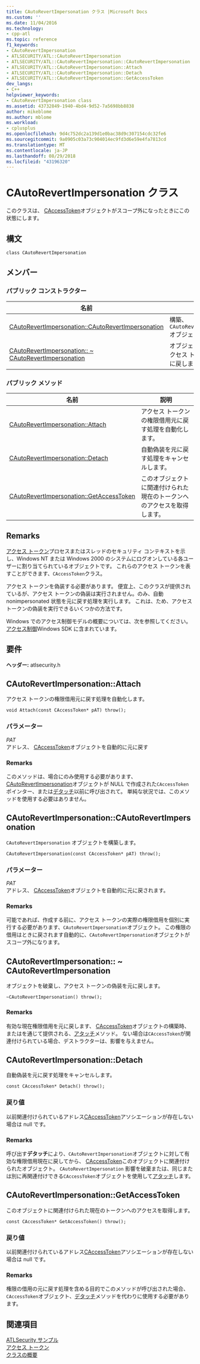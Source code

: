 ```yaml
---
title: CAutoRevertImpersonation クラス |Microsoft Docs
ms.custom: ''
ms.date: 11/04/2016
ms.technology:
- cpp-atl
ms.topic: reference
f1_keywords:
- CAutoRevertImpersonation
- ATLSECURITY/ATL::CAutoRevertImpersonation
- ATLSECURITY/ATL::CAutoRevertImpersonation::CAutoRevertImpersonation
- ATLSECURITY/ATL::CAutoRevertImpersonation::Attach
- ATLSECURITY/ATL::CAutoRevertImpersonation::Detach
- ATLSECURITY/ATL::CAutoRevertImpersonation::GetAccessToken
dev_langs:
- C++
helpviewer_keywords:
- CAutoRevertImpersonation class
ms.assetid: 43732849-1940-4bd4-9d52-7a5698bb8838
author: mikeblome
ms.author: mblome
ms.workload:
- cplusplus
ms.openlocfilehash: 9d4c752dc2a139d1e0bac38d9c307154cdc32fe6
ms.sourcegitcommit: 9a0905c03a73c904014ec9fd3d6e59e4fa7813cd
ms.translationtype: MT
ms.contentlocale: ja-JP
ms.lasthandoff: 08/29/2018
ms.locfileid: "43196320"
---
```

# <a name="cautorevertimpersonation-class"></a>CAutoRevertImpersonation クラス
このクラスは、 [CAccessToken](../../atl/reference/caccesstoken-class.md)オブジェクトがスコープ外になったときにこの状態にします。  
  
## <a name="syntax"></a>構文  
  
```
class CAutoRevertImpersonation
```  
  
## <a name="members"></a>メンバー  
  
### <a name="public-constructors"></a>パブリック コンストラクター  
  
|名前|説明|  
|----------|-----------------|  
|[CAutoRevertImpersonation::CAutoRevertImpersonation](#cautorevertimpersonation)|構築、`CAutoRevertImpersonation`オブジェクト|  
|[CAutoRevertImpersonation:: ~ CAutoRevertImpersonation](#dtor)|オブジェクトを破棄し、アクセス トークンの偽装を元に戻します。|  
  
### <a name="public-methods"></a>パブリック メソッド  
  
|名前|説明|  
|----------|-----------------|  
|[CAutoRevertImpersonation::Attach](#attach)|アクセス トークンの権限借用元に戻す処理を自動化します。|  
|[CAutoRevertImpersonation::Detach](#detach)|自動偽装を元に戻す処理をキャンセルします。|  
|[CAutoRevertImpersonation::GetAccessToken](#getaccesstoken)|このオブジェクトに関連付けられた現在のトークンへのアクセスを取得します。|  
  
## <a name="remarks"></a>Remarks  
 [アクセス トークン](/windows/desktop/SecAuthZ/access-tokens)プロセスまたはスレッドのセキュリティ コンテキストを示し、Windows NT または Windows 2000 のシステムにログオンしている各ユーザーに割り当てられているオブジェクトです。 これらのアクセス トークンを表すことができます、`CAccessToken`クラス。  
  
 アクセス トークンを偽装する必要があります。 便宜上、このクラスが提供されているが、アクセス トークンの偽装は実行されません。のみ、自動 nonimpersonated 状態を元に戻す処理を実行します。 これは、ため、アクセス トークンの偽装を実行できるいくつかの方法です。  
  
 Windows でのアクセス制御モデルの概要については、次を参照してください。[アクセス制御](/windows/desktop/SecAuthZ/access-control)Windows SDK に含まれています。  
  
## <a name="requirements"></a>要件  
 **ヘッダー:** atlsecurity.h  
  
##  <a name="attach"></a>  CAutoRevertImpersonation::Attach  
 アクセス トークンの権限借用元に戻す処理を自動化します。  
  
```
void Attach(const CAccessToken* pAT) throw();
```  
  
### <a name="parameters"></a>パラメーター  
 *PAT*  
 アドレス、 [CAccessToken](../../atl/reference/caccesstoken-class.md)オブジェクトを自動的に元に戻す  
  
### <a name="remarks"></a>Remarks  
 このメソッドは、場合にのみ使用する必要があります、 [CAutoRevertImpersonation](../../atl/reference/cautorevertimpersonation-class.md)オブジェクトが NULL で作成された`CAccessToken`ポインター、または[デタッチ](#detach)以前に呼び出されて。 単純な状況では、このメソッドを使用する必要はありません。  
  
##  <a name="cautorevertimpersonation"></a>  CAutoRevertImpersonation::CAutoRevertImpersonation  
 `CAutoRevertImpersonation` オブジェクトを構築します。  
  
```
CAutoRevertImpersonation(const CAccessToken* pAT) throw();
```  
  
### <a name="parameters"></a>パラメーター  
 *PAT*  
 アドレス、 [CAccessToken](../../atl/reference/caccesstoken-class.md)オブジェクトを自動的に元に戻されます。  
  
### <a name="remarks"></a>Remarks  
 可能であれば、作成する前に、アクセス トークンの実際の権限借用を個別に実行する必要があります、`CAutoRevertImpersonation`オブジェクト。 この権限の借用はときに戻されます自動的に、`CAutoRevertImpersonation`オブジェクトがスコープ外になります。  
  
##  <a name="dtor"></a>  CAutoRevertImpersonation:: ~ CAutoRevertImpersonation  
 オブジェクトを破棄し、アクセス トークンの偽装を元に戻します。  
  
```
~CAutoRevertImpersonation() throw();
```  
  
### <a name="remarks"></a>Remarks  
 有効な現在権限借用を元に戻します、 [CAccessToken](../../atl/reference/caccesstoken-class.md)オブジェクトの構築時、またはを通じて提供される、[アタッチ](#attach)メソッド。 ない場合は`CAccessToken`が関連付けられている場合、デストラクターは、影響を与えません。  
  
##  <a name="detach"></a>  CAutoRevertImpersonation::Detach  
 自動偽装を元に戻す処理をキャンセルします。  
  
```
const CAccessToken* Detach() throw();
```  
  
### <a name="return-value"></a>戻り値  
 以前関連付けられているアドレス[CAccessToken](../../atl/reference/caccesstoken-class.md)アソシエーションが存在しない場合は null です。  
  
### <a name="remarks"></a>Remarks  
 呼び出す**デタッチ**により、`CAutoRevertImpersonation`オブジェクトに対して有効な権限借用現在に戻してから、 [CAccessToken](../../atl/reference/caccesstoken-class.md)このオブジェクトに関連付けられたオブジェクト。 `CAutoRevertImpersonation` 影響を破棄または、同じまたは別に再関連付けできる`CAccessToken`オブジェクトを使用して[アタッチ](#attach)します。  
  
##  <a name="getaccesstoken"></a>  CAutoRevertImpersonation::GetAccessToken  
 このオブジェクトに関連付けられた現在のトークンへのアクセスを取得します。  
  
```
const CAccessToken* GetAccessToken() throw();
```  
  
### <a name="return-value"></a>戻り値  
 以前関連付けられているアドレス[CAccessToken](../../atl/reference/caccesstoken-class.md)アソシエーションが存在しない場合は null です。  
  
### <a name="remarks"></a>Remarks  
 権限の借用の元に戻す処理を含める目的でこのメソッドが呼び出された場合、`CAccessToken`オブジェクト、[デタッチ](#detach)メソッドを代わりに使用する必要があります。  
  
## <a name="see-also"></a>関連項目  
 [ATLSecurity サンプル](../../visual-cpp-samples.md)   
 [アクセス トークン](/windows/desktop/SecAuthZ/access-tokens)   
 [クラスの概要](../../atl/atl-class-overview.md)

